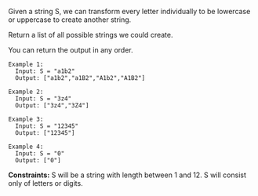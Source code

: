 Given a string S, we can transform every letter individually to be lowercase or uppercase to create another string.

Return a list of all possible strings we could create. 

You can return the output in any order.

 
```
Example 1:
  Input: S = "a1b2"
  Output: ["a1b2","a1B2","A1b2","A1B2"]

Example 2:
  Input: S = "3z4"
  Output: ["3z4","3Z4"]

Example 3:
  Input: S = "12345"
  Output: ["12345"]

Example 4:
  Input: S = "0"
  Output: ["0"]
```

**Constraints:**
  S will be a string with length between 1 and 12.
  S will consist only of letters or digits.